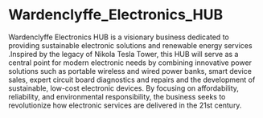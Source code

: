 # Wardenclyffe_Electronics_HUB
Wardenclyffe Electronics HUB is a visionary business dedicated to providing sustainable electronic solutions and renewable energy services .Inspired by the legacy of Nikola Tesla Tower, this HUB will serve as a central point for modern electronic needs by combining innovative power solutions such as portable wireless and wired power banks, smart device sales, expert circuit board diagnostics and repairs and the development of sustainable, low-cost electronic devices. By focusing on affordability, reliability, and environmental responsibility, the business seeks to revolutionize how electronic services are delivered in the 21st century.
